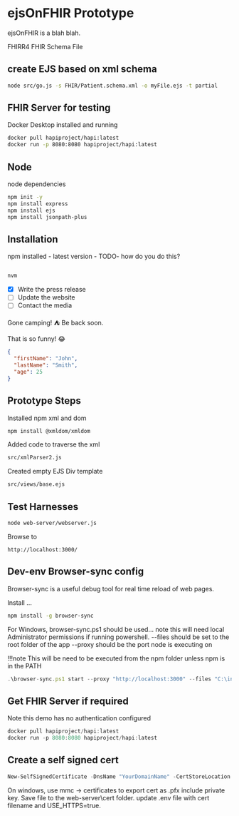 # ejsOnFHIR Prototype

ejsOnFHIR is a blah blah.

FHIRR4
FHIR Schema File

## create EJS based on xml schema


```bash
node src/go.js -s FHIR/Patient.schema.xml -o myFile.ejs -t partial
```

## FHIR Server for testing

Docker Desktop installed and running

```bash
docker pull hapiproject/hapi:latest
docker run -p 8080:8080 hapiproject/hapi:latest
```

## Node

node dependencies

```bash
npm init -y
npm install express
npm install ejs
npm install jsonpath-plus
```

## Installation

npm installed - latest version -
TODO- how do you do this?

```bash

nvm
```

- [x] Write the press release
- [ ] Update the website
- [ ] Contact the media

Gone camping! :tent: Be back soon.

That is so funny! :joy:

```json
{
  "firstName": "John",
  "lastName": "Smith",
  "age": 25
}
```

## Prototype Steps

Installed npm xml and dom

```bash
npm install @xmldom/xmldom
```

Added code to traverse the xml

```bash
src/xmlParser2.js
```

Created empty EJS Div template

```bash
src/views/base.ejs
```

## Test Harnesses

```bash
node web-server/webserver.js
```

Browse to

```url
http://localhost:3000/
```



## Dev-env Browser-sync config

Browser-sync is a useful debug tool for real time reload of web pages.

Install ...
```bash
npm install -g browser-sync
```

For Windows, browser-sync.ps1 should be used... note this will need local Administrator permissions if running powershell.
--files should be set to the root folder of the app
--proxy should be the port node is executing on

!!!note This will be need to be executed from the npm folder unless npm is in the PATH

```js
.\browser-sync.ps1 start --proxy "http://localhost:3000" --files "C:\inchware\repo\uni\ip\ejsOnFHIR"  --no-notify

```

## Get FHIR Server if required

Note this demo has no authentication configured

```js
docker pull hapiproject/hapi:latest
docker run -p 8080:8080 hapiproject/hapi:latest
```

## Create a self signed cert

```powershell
New-SelfSignedCertificate -DnsName "YourDomainName" -CertStoreLocation "cert:\LocalMachine\My"
```

On windows, use mmc -> certificates to export cert as .pfx include private key. Save file to the web-server\cert folder. 
update .env file with cert filename and USE_HTTPS=true.